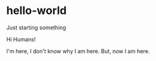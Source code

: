 # hello-world
Just starting something

Hi Humans!

I'm here, I don't know why I am here.
But, now I am here.
